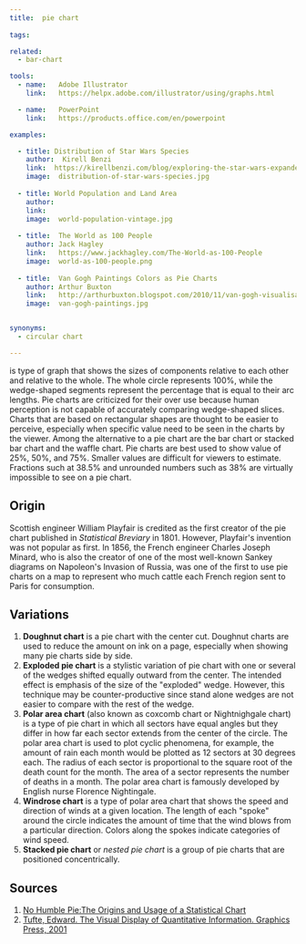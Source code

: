 ```yaml
---
title:  pie chart
  
tags:

related:
  - bar-chart

tools:
  - name:   Adobe Illustrator
    link:   https://helpx.adobe.com/illustrator/using/graphs.html

  - name:   PowerPoint
    link:   https://products.office.com/en/powerpoint

examples:

  - title: Distribution of Star Wars Species
    author:  Kirell Benzi
    link:  https://kirellbenzi.com/blog/exploring-the-star-wars-expanded-universe/
    image:  distribution-of-star-wars-species.jpg
 
  - title: World Population and Land Area
    author:  
    link:  
    image:  world-population-vintage.jpg
 
  - title:  The World as 100 People
    author: Jack Hagley
    link:   https://www.jackhagley.com/The-World-as-100-People
    image:  world-as-100-people.png
    
  - title:  Van Gogh Paintings Colors as Pie Charts
    author: Arthur Buxton 
    link:   http://arthurbuxton.blogspot.com/2010/11/van-gogh-visualisation.html
    image:  van-gogh-paintings.jpg


synonyms: 
  - circular chart

---
```


is type of graph that shows the sizes of components relative to each other and relative to the whole. The whole circle represents 100%, while the wedge-shaped segments represent the percentage that is equal to their arc lengths. Pie charts are criticized for their over use because human perception is not capable of accurately comparing wedge-shaped slices. Charts that are based on rectangular shapes are thought to be easier to perceive, especially when specific value need to be seen in the charts by the viewer. Among the alternative to a pie chart are the bar chart or stacked bar chart and the waffle chart. Pie charts are best used to show value of 25%, 50%, and 75%. Smaller values are difficult for viewers to estimate. Fractions such at 38.5% and unrounded numbers such as 38% are virtually impossible to see on a pie chart.

<!--more-->

## Origin

Scottish engineer William Playfair is credited as the first creator of the pie chart published in *Statistical Breviary* in 1801. However, Playfair's invention was not popular as first. In 1856, the French engineer Charles Joseph Minard, who is also the creator of one of the most well-known Sankey diagrams on Napoleon's Invasion of Russia, was one of the first to use pie charts on a map to represent who much cattle each French region sent to Paris for consumption.

## Variations
1. **Doughnut chart** is a pie chart with the center cut. Doughnut charts are used to reduce the amount on ink on a page, especially when showing many pie charts side by side.
2. **Exploded pie chart** is a stylistic variation of pie chart with one or several of the wedges shifted equally outward from the center. The intended effect is emphasis of the size of the "exploded" wedge. However, this technique may be counter-productive since stand alone wedges are not easier to compare with the rest of the wedge.
3. **Polar area chart** (also known as coxcomb chart or Nightnighgale chart) is a type of pie chart in which all sectors have equal angles but they differ in how far each sector extends from the center of the circle. The polar area chart is used to plot cyclic phenomena, for example, the amount of rain each month would be plotted as 12 sectors at 30 degrees each. The radius of each sector is proportional to the square root of the death count for the month. The area of a sector represents the number of deaths in a month. The polar area chart is famously developed by English nurse Florence Nightingale.
4. **Windrose chart** is a type of polar area chart that shows the speed and direction of winds at a given location. The length of each "spoke" around the circle indicates the amount of time that the wind blows from a particular direction. Colors along the spokes indicate categories of wind speed. 
5. **Stacked pie chart** or *nested pie chart* is a group of pie charts that are positioned concentrically.

## Sources
1. [No Humble Pie:The Origins and Usage of a Statistical Chart](http://www.psych.utoronto.ca/users/spence/Spence%202005.pdf)
2. [Tufte, Edward. The Visual Display of Quantitative Information. Graphics Press, 2001](https://cyber.rms.moe/books/03%20-%20General%20Science/The%20Visual%20Display%20of%20Quantitative%20Information%20-%20Edward%20Tufte.pdf)
